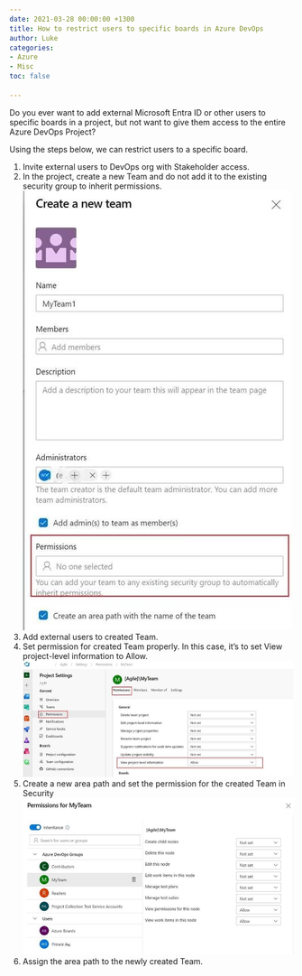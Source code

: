 ```yaml
---
date: 2021-03-28 00:00:00 +1300
title: How to restrict users to specific boards in Azure DevOps
author: Luke
categories:
- Azure
- Misc
toc: false

---
```

Do you ever want to add external Microsoft Entra ID or other users to specific boards in a project, but not want to give them access to the entire Azure DevOps Project?

Using the steps below, we can restrict users to a specific board.

1. Invite external users to DevOps org with Stakeholder access.
2. In the project, create a new Team and do not add it to the existing security group to inherit permissions.
![Azure DevOps - Boards](/uploads/azdevopsboard1.jpg)
3. Add external users to created Team.
4. Set permission for created Team properly. In this case, it’s to set View project-level information to Allow.
![Azure DevOps - Boards](/uploads/azdevopsboard2.jpg)
5. Create a new area path and set the permission for the created Team in Security
![Azure DevOps - Boards](/uploads/azdevopsboard3.jpg)
6. Assign the area path to the newly created Team.
